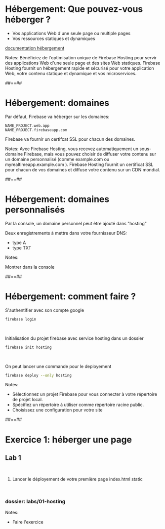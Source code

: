 # Hébergement: Que pouvez-vous héberger ?

* Vos applications Web d'une seule page ou multiple pages
* Vos ressources statiques et dynamiques

[documentation hébergement](https://firebase.google.com/docs/hosting?authuser=0&hl=en)

<!-- .element: class="credits" -->

Notes:
Bénéficiez de l'optimisation unique de Firebase Hosting pour servir des applications Web d'une seule page et des sites Web statiques.
Firebase Hosting fournit un hébergement rapide et sécurisé pour votre application Web, votre contenu statique et dynamique et vos microservices.

##==##

# Hébergement: domaines

Par défaut, Firebase va héberger sur les domaines:
```
NAME_PROJECT.web.app
NAME_PROJECT.firebaseapp.com
```

Firebase va fournir un certifcat SSL pour chacun des domaines.

Notes:
Avec Firebase Hosting, vous recevez automatiquement un sous-domaine Firebase, mais vous pouvez choisir de diffuser votre contenu sur un domaine personnalisé (comme example.com ou myrealtimeapp.example.com ). Firebase Hosting fournit un certificat SSL pour chacun de vos domaines et diffuse votre contenu sur un CDN mondial.

##==##

# Hébergement: domaines personnalisés

Par la console, un domaine personnel peut être ajouté dans "hosting"

Deux enregistrements à mettre dans votre fournisseur DNS:
* type A
* type TXT

Notes: 

Montrer dans la console

##==##

# Hébergement: comment faire ?

S'authentifier avec son compte google

```sh
firebase login
```

<br>

Initialisation du projet firebase avec service hosting dans un dossier

```sh
firebase init hosting
```

<br>

On peut lancer une commande pour le deployement
```sh
firebase deploy --only hosting
```

Notes:
* Sélectionnez un projet Firebase pour vous connecter à votre répertoire de projet local.
* Spécifiez un répertoire à utiliser comme répertoire racine public.
* Choisissez une configuration pour votre site

##==##
<!-- .slide: class="exercice" -->

# Exercice 1: héberger une page

## Lab 1

<br>

1. Lancer le déployement de votre première page index.html static

<br>

### dossier: labs/01-hosting

Notes:

- Faire l'exercice
